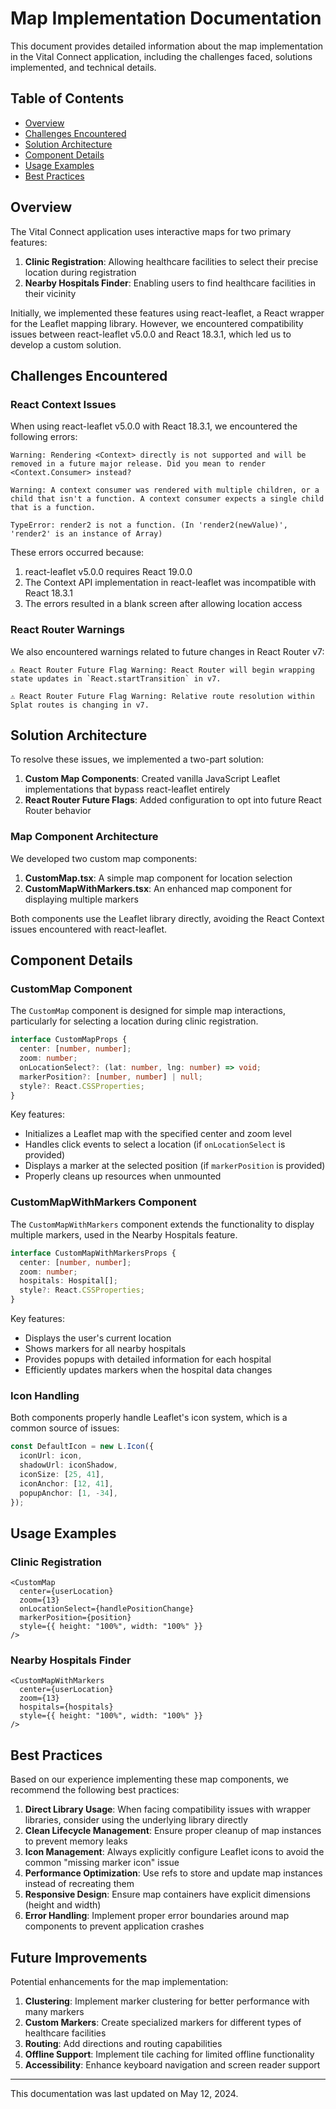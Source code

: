 # Map Implementation Documentation

This document provides detailed information about the map implementation in the Vital Connect application, including the challenges faced, solutions implemented, and technical details.

## Table of Contents

- [Overview](#overview)
- [Challenges Encountered](#challenges-encountered)
- [Solution Architecture](#solution-architecture)
- [Component Details](#component-details)
- [Usage Examples](#usage-examples)
- [Best Practices](#best-practices)

## Overview

The Vital Connect application uses interactive maps for two primary features:

1. **Clinic Registration**: Allowing healthcare facilities to select their precise location during registration
2. **Nearby Hospitals Finder**: Enabling users to find healthcare facilities in their vicinity

Initially, we implemented these features using react-leaflet, a React wrapper for the Leaflet mapping library. However, we encountered compatibility issues between react-leaflet v5.0.0 and React 18.3.1, which led us to develop a custom solution.

## Challenges Encountered

### React Context Issues

When using react-leaflet v5.0.0 with React 18.3.1, we encountered the following errors:

```
Warning: Rendering <Context> directly is not supported and will be removed in a future major release. Did you mean to render <Context.Consumer> instead?
```

```
Warning: A context consumer was rendered with multiple children, or a child that isn't a function. A context consumer expects a single child that is a function.
```

```
TypeError: render2 is not a function. (In 'render2(newValue)', 'render2' is an instance of Array)
```

These errors occurred because:

1. react-leaflet v5.0.0 requires React 19.0.0
2. The Context API implementation in react-leaflet was incompatible with React 18.3.1
3. The errors resulted in a blank screen after allowing location access

### React Router Warnings

We also encountered warnings related to future changes in React Router v7:

```
⚠️ React Router Future Flag Warning: React Router will begin wrapping state updates in `React.startTransition` in v7.
```

```
⚠️ React Router Future Flag Warning: Relative route resolution within Splat routes is changing in v7.
```

## Solution Architecture

To resolve these issues, we implemented a two-part solution:

1. **Custom Map Components**: Created vanilla JavaScript Leaflet implementations that bypass react-leaflet entirely
2. **React Router Future Flags**: Added configuration to opt into future React Router behavior

### Map Component Architecture

We developed two custom map components:

1. **CustomMap.tsx**: A simple map component for location selection
2. **CustomMapWithMarkers.tsx**: An enhanced map component for displaying multiple markers

Both components use the Leaflet library directly, avoiding the React Context issues encountered with react-leaflet.

## Component Details

### CustomMap Component

The `CustomMap` component is designed for simple map interactions, particularly for selecting a location during clinic registration.

```typescript
interface CustomMapProps {
  center: [number, number];
  zoom: number;
  onLocationSelect?: (lat: number, lng: number) => void;
  markerPosition?: [number, number] | null;
  style?: React.CSSProperties;
}
```

Key features:

- Initializes a Leaflet map with the specified center and zoom level
- Handles click events to select a location (if `onLocationSelect` is provided)
- Displays a marker at the selected position (if `markerPosition` is provided)
- Properly cleans up resources when unmounted

### CustomMapWithMarkers Component

The `CustomMapWithMarkers` component extends the functionality to display multiple markers, used in the Nearby Hospitals feature.

```typescript
interface CustomMapWithMarkersProps {
  center: [number, number];
  zoom: number;
  hospitals: Hospital[];
  style?: React.CSSProperties;
}
```

Key features:

- Displays the user's current location
- Shows markers for all nearby hospitals
- Provides popups with detailed information for each hospital
- Efficiently updates markers when the hospital data changes

### Icon Handling

Both components properly handle Leaflet's icon system, which is a common source of issues:

```typescript
const DefaultIcon = new L.Icon({
  iconUrl: icon,
  shadowUrl: iconShadow,
  iconSize: [25, 41],
  iconAnchor: [12, 41],
  popupAnchor: [1, -34],
});
```

## Usage Examples

### Clinic Registration

```tsx
<CustomMap
  center={userLocation}
  zoom={13}
  onLocationSelect={handlePositionChange}
  markerPosition={position}
  style={{ height: "100%", width: "100%" }}
/>
```

### Nearby Hospitals Finder

```tsx
<CustomMapWithMarkers
  center={userLocation}
  zoom={13}
  hospitals={hospitals}
  style={{ height: "100%", width: "100%" }}
/>
```

## Best Practices

Based on our experience implementing these map components, we recommend the following best practices:

1. **Direct Library Usage**: When facing compatibility issues with wrapper libraries, consider using the underlying library directly
2. **Clean Lifecycle Management**: Ensure proper cleanup of map instances to prevent memory leaks
3. **Icon Management**: Always explicitly configure Leaflet icons to avoid the common "missing marker icon" issue
4. **Performance Optimization**: Use refs to store and update map instances instead of recreating them
5. **Responsive Design**: Ensure map containers have explicit dimensions (height and width)
6. **Error Handling**: Implement proper error boundaries around map components to prevent application crashes

## Future Improvements

Potential enhancements for the map implementation:

1. **Clustering**: Implement marker clustering for better performance with many markers
2. **Custom Markers**: Create specialized markers for different types of healthcare facilities
3. **Routing**: Add directions and routing capabilities
4. **Offline Support**: Implement tile caching for limited offline functionality
5. **Accessibility**: Enhance keyboard navigation and screen reader support

---

This documentation was last updated on May 12, 2024.
